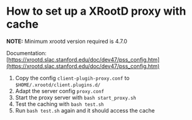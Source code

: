 # How to set up a XRootD proxy with cache

**NOTE:** Minimum xrootd version required is 4.7.0

Documentation: [https://xrootd.slac.stanford.edu/doc/dev47/pss_config.htm](https://xrootd.slac.stanford.edu/doc/dev47/pss_config.htm)

1. Copy the config `client-plugih-proxy.conf` to `$HOME/.xrootd/client.plugins.d/`
2. Adapt the server config `proxy.conf`
3. Start the proxy server with `bash start_proxy.sh`
4. Test the caching with `bash test.sh`
5. Run `bash test.sh` again and it should access the cache

